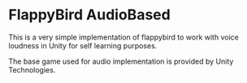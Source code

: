 # FlappyBird AudioBased



This is a very simple implementation of flappybird to work with voice loudness in Unity for self learning purposes. 

The base game used for audio implementation is provided by Unity Technologies. 

